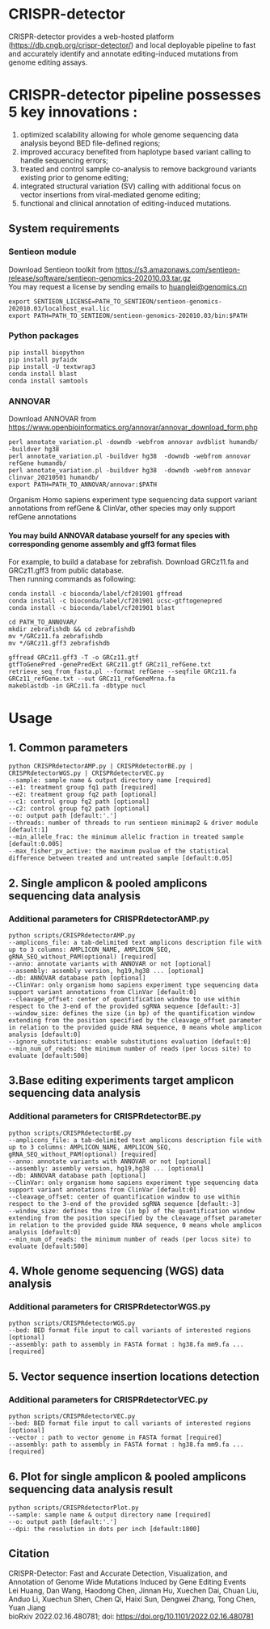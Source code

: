 CRISPR-detector
====

CRISPR-detector provides a web-hosted platform (https://db.cngb.org/crispr-detector/) and local deployable pipeline to fast and accurately identify and annotate editing-induced mutations from genome editing assays. 

# CRISPR-detector pipeline possesses 5 key innovations :  

1) optimized scalability allowing for whole genome sequencing data analysis beyond BED file-defined regions;   
2) improved accuracy benefited from haplotype based variant calling to handle sequencing errors;  
3) treated and control sample co-analysis to remove background variants existing prior to genome editing;  
4) integrated structural variation (SV) calling with additional focus on vector insertions from viral-mediated genome editing;   
5) functional and clinical annotation of editing-induced mutations. 


## System requirements
### Sentieon module
Download Sentieon toolkit from
https://s3.amazonaws.com/sentieon-release/software/sentieon-genomics-202010.03.tar.gz  
You may request a license by sending emails to huanglei@genomics.cn

```
export SENTIEON_LICENSE=PATH_TO_SENTIEON/sentieon-genomics-202010.03/localhost_eval.lic  
export PATH=PATH_TO_SENTIEON/sentieon-genomics-202010.03/bin:$PATH
```

### Python packages
```
pip install biopython  
pip install pyfaidx  
pip install -U textwrap3  
conda install blast  
conda install samtools  
```

### ANNOVAR
Download ANNOVAR from
https://www.openbioinformatics.org/annovar/annovar_download_form.php  
  
```
perl annotate_variation.pl -downdb -webfrom annovar avdblist humandb/ -buildver hg38  
perl annotate_variation.pl -buildver hg38  -downdb -webfrom annovar refGene humandb/  
perl annotate_variation.pl -buildver hg38  -downdb -webfrom annovar clinvar_20210501 humandb/  
export PATH=PATH_TO_ANNOVAR/annovar:$PATH  
```

Organism Homo sapiens experiment type sequencing data support variant annotations from refGene & ClinVar, other species may only support refGene annotations

#### You may build ANNOVAR database yourself for any species with corresponding genome assembly and gff3 format files
For example, to build a database for zebrafish. Download GRCz11.fa and GRCz11.gff3 from public database.  
Then running commands as following:  

```
conda install -c bioconda/label/cf201901 gffread  
conda install -c bioconda/label/cf201901 ucsc-gtftogenepred  
conda install -c bioconda/label/cf201901 blast  

cd PATH_TO_ANNOVAR/  
mkdir zebrafishdb && cd zebrafishdb  
mv */GRCz11.fa zebrafishdb  
mv */GRCz11.gff3 zebrafishdb  

gffread GRCz11.gff3 -T -o GRCz11.gtf  
gtfToGenePred -genePredExt GRCz11.gtf GRCz11_refGene.txt  
retrieve_seq_from_fasta.pl --format refGene --seqfile GRCz11.fa GRCz11_refGene.txt --out GRCz11_refGeneMrna.fa    
makeblastdb -in GRCz11.fa -dbtype nucl  
```

# Usage  
## 1. Common parameters
 ``` 
python CRISPRdetectorAMP.py | CRISPRdetectorBE.py | CRISPRdetectorWGS.py | CRISPRdetectorVEC.py
--sample: sample name & output directory name [required]
--e1: treatment group fq1 path [required]
--e2: treatment group fq2 path [optional]
--c1: control group fq2 path [optional]
--c2: control group fq2 path [optional]
--o: output path [default:'.']
--threads: number of threads to run sentieon minimap2 & driver module [default:1] 
--min_allele_frac: the minimum allelic fraction in treated sample [default:0.005] 
--max_fisher_pv_active: the maximum pvalue of the statistical difference between treated and untreated sample [default:0.05] 
```

## 2. Single amplicon & pooled amplicons sequencing data analysis
### Additional parameters for CRISPRdetectorAMP.py 
```
python scripts/CRISPRdetectorAMP.py
--amplicons_file: a tab-delimited text amplicons description file with up to 3 columns: AMPLICON_NAME, AMPLICON_SEQ, gRNA_SEQ_without_PAM(optional) [required]  
--anno: annotate variants with ANNOVAR or not [optional]
--assembly: assembly version, hg19,hg38 ... [optional]
--db: ANNOVAR database path [optional]
--ClinVar: only organism homo sapiens experiment type sequencing data support variant annotations from ClinVar [default:0]  
--cleavage_offset: center of quantification window to use within respect to the 3-end of the provided sgRNA sequence [default:-3]
--window_size: defines the size (in bp) of the quantification window extending from the position specified by the cleavage_offset parameter in relation to the provided guide RNA sequence, 0 means whole amplicon analysis [default:0]
--ignore_substitutions: enable substitutions evaluation [default:0]  
--min_num_of_reads: the minimum number of reads (per locus site) to evaluate [default:500] 
```

## 3.Base editing experiments target amplicon sequencing data analysis
### Additional parameters for CRISPRdetectorBE.py
```
python scripts/CRISPRdetectorBE.py
--amplicons_file: a tab-delimited text amplicons description file with up to 3 columns: AMPLICON_NAME, AMPLICON_SEQ, gRNA_SEQ_without_PAM(optional) [required]  
--anno: annotate variants with ANNOVAR or not [optional]
--assembly: assembly version, hg19,hg38 ... [optional]
--db: ANNOVAR database path [optional]
--ClinVar: only organism homo sapiens experiment type sequencing data support variant annotations from ClinVar [default:0]  
--cleavage_offset: center of quantification window to use within respect to the 3-end of the provided sgRNA sequence [default:-3]
--window_size: defines the size (in bp) of the quantification window extending from the position specified by the cleavage_offset parameter in relation to the provided guide RNA sequence, 0 means whole amplicon analysis [default:0]
--min_num_of_reads: the minimum number of reads (per locus site) to evaluate [default:500] 
```

## 4. Whole genome sequencing (WGS) data analysis
### Additional parameters for CRISPRdetectorWGS.py
```
python scripts/CRISPRdetectorWGS.py
--bed: BED format file input to call variants of interested regions [optional]
--assembly: path to assembly in FASTA format : hg38.fa mm9.fa ... [required]    
```

## 5. Vector sequence insertion locations detection 
### Additional parameters for CRISPRdetectorVEC.py
```
python scripts/CRISPRdetectorVEC.py
--bed: BED format file input to call variants of interested regions [optional]
--vector : path to vector genome in FASTA format [required]   
--assembly: path to assembly in FASTA format : hg38.fa mm9.fa ... [required]
```

## 6. Plot for single amplicon & pooled amplicons sequencing data analysis result
```
python scripts/CRISPRdetectorPlot.py
--sample: sample name & output directory name [required]  
--o: output path [default:'.']  
--dpi: the resolution in dots per inch [default:1800] 
```

## Citation
CRISPR-Detector: Fast and Accurate Detection, Visualization, and Annotation of Genome Wide Mutations Induced by Gene Editing Events  
Lei Huang, Dan Wang, Haodong Chen, Jinnan Hu, Xuechen Dai, Chuan Liu, Anduo Li, Xuechun Shen, Chen Qi, Haixi Sun, Dengwei Zhang, Tong Chen, Yuan Jiang  
bioRxiv 2022.02.16.480781; doi: https://doi.org/10.1101/2022.02.16.480781

